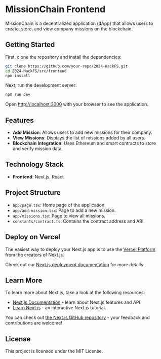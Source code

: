 # MissionChain Frontend

MissionChain is a decentralized application (dApp) that allows users to create, store, and view company missions on the blockchain.

## Getting Started

First, clone the repository and install the dependencies:

```bash
git clone https://github.com/your-repo/2024-HackFS.git
cd 2024-HackFS/src/frontend
npm install
```

Next, run the development server:

```bash
npm run dev
```

Open [http://localhost:3000](http://localhost:3000) with your browser to see the application.

## Features

- **Add Mission**: Allows users to add new missions for their company.
- **View Missions**: Displays the list of missions added by all users.
- **Blockchain Integration**: Uses Ethereum and smart contracts to store and verify mission data.

## Technology Stack

- **Frontend**: Next.js, React

## Project Structure

- `app/page.tsx`: Home page of the application.
- `app/add-mission.tsx`: Page to add a new mission.
- `app/missions.tsx`: Page to view all missions.
- `constants/contract.ts`: Contains the contract address and ABI.

## Deploy on Vercel

The easiest way to deploy your Next.js app is to use the [Vercel Platform](https://vercel.com/new?utm_medium=default-template&filter=next.js&utm_source=create-next-app&utm_campaign=create-next-app-readme) from the creators of Next.js.

Check out our [Next.js deployment documentation](https://nextjs.org/docs/deployment) for more details.

## Learn More

To learn more about Next.js, take a look at the following resources:

- [Next.js Documentation](https://nextjs.org/docs) - learn about Next.js features and API.
- [Learn Next.js](https://nextjs.org/learn) - an interactive Next.js tutorial.

You can check out [the Next.js GitHub repository](https://github.com/vercel/next.js/) - your feedback and contributions are welcome!

## License

This project is licensed under the MIT License.

